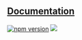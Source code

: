 ## [Documentation](https://reutenkoivan.github.io/docusaurus-tde/)

<p>
  <a href="https://www.npmjs.com/package/@docusaurus-tde/static-assets-hook"><img src="https://img.shields.io/npm/v/@docusaurus-tde/static-assets-hook.svg?style=flat" alt="npm version"></a>
  <a href="#license"><img src="https://img.shields.io/github/license/sourcerer-io/hall-of-fame.svg?colorB=ff0000"></a>
</p>
